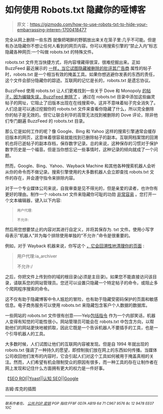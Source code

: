 # 如何使用 Robots.txt 隐藏你的哑博客

> 原文：<https://gizmodo.com/how-to-use-robots-txt-to-hide-your-embarrassing-interen-1700418477>

完全从网上删除一些东西 就像把喝醉的野鹅放出来关在笼子里:几乎不可能。但是有办法隐藏你不想让任何人看到的网页内容。你可以用搜索引擎的“禁止入内”标志隐藏各种网页:一个叫做 robots.txt 的特殊文件。



robots.txt 文件充当快捷方式，将内容埋藏得很深，很难挖掘出来。正如 BuzzFeed 最近展示的 [一样，当它试图隐藏被删除的批评其广告商](http://tktk.gawker.com/buzzfeed-deleted-anti-hasbro-post-after-inking-deal-wit-1697044663#_ga=1.139442096.2070985228.1428681399) 属性的帖子时，robots.txt 是一个相当有效的掩盖工具。如果你想逃避你发表的东西的责任，这个文件会部分隐藏你的踪迹。互联网的记忆是长的，robots.txt 是遗忘协议。

BuzzFeed 使用 robots.txt 让人们更难找到一些关于 Dove 和 Monopoly [的帖子，因为编辑失误，BuzzFeed 删除了](http://tktk.gawker.com/buzzfeed-deleted-anti-hasbro-post-after-inking-deal-wit-1697044663) 。通过在 robots.txt 目录中添加这些幽灵帖子的网址，它阻止了旧版本出现在在线搜索中。这并不意味着帖子完全消失了。人们总是可以通过挖掘你的 robots.txt 文件来查看你隐藏了什么，所以完全删除你的帖子是无效的。但它让联合利华的高管无法找到被删除的 Dove 评论，除非他们专门翻遍 BuzzFeed 的 robots.txt 目录。

那么它是如何工作的呢？像 Google、Bing 和 Yahoo 这样的搜索引擎通常会缓存旧版本的网页，这意味着很容易就能找到已删除帖子的副本。互联网档案馆的回溯机也将已逝帖子的副本存档，保存数字记录。总的来说，这种保存的习惯对于保护数字历史是一个福音。但是当你想忘记一些事情时，这种记录的倾向就成了一个问题。

然而，Google、Bing、Yahoo、Wayback Machine 和其他各种搜索机器人会听从你的命令而不做记录。搜索引擎使用的大多数机器人会立即查找 robots.txt 文件的存在，并会遵守指令来排除内容。

对于一个专业媒体公司来说，自我审查是见不得光的，但是亲爱的读者，也许你有更好的理由。制作一个 robots.txt 文件来隐藏你可耻的功勋 [非常容易](http://seoroi.com/seo-faq/robotstxt-what-it-is-why-its-used-and-how-to-write-it/) 。您打开一个文本编辑器，键入以下内容:

> <small>用户代理:</small>
> 
> <small>不允许:</small>

然后用您想要禁止的内容对其进行自定义，并将其保存为. txt 文件。使用小写字母表示“机器人”并为每个排除使用单独的“不允许:”命令是很重要的。

例如，对于 Wayback 机器来说，你写这个 [，它会回溯性地清理你的页面](http://archive.org/about/exclude.php) :

> 用户代理:ia_archiver
> 
> 不允许:/

之后，你把文件上传到你的域的根目录(必须是主目录)。如果您不能直接访问该目录，请联系您的网站管理员。您还可以设置只隐藏一个特定帖子的命令，或阻止多个爬网程序搜索的命令。

这不仅有助于隐藏博客中令人尴尬的冒险，也有助于隐藏受密码保护的页面和敏感信息。电子商务服务可以使用 robots.txt 来隐藏包含客户个人数据的数据库。

一些网站的 robots.txt 文件很有创意——Yelp[包括指令](http://yelp.com/robots.txt) 作为一个内部笑话，机器人变得有知觉的可能性很小。网站管理员可能会在 robots.txt 中包含方向，以帮助他们的网站更快地被抓取，因此它既是一个告诉机器人不要插手的工具，也是一个引导机器人的工具。

大多数时候，人们试图让他们的互联网内容被发现。但是自 1994 年就出现的 robots.txt 强调了一种持久的愿望，即控制我们放在网上的东西如何传播。当媒体公司收回他们发布的内容时，它会引起人们对这个工具如何被用于掩盖真相的关注。然而，人们希望有机会限制受众的原因有很多，而一种工具的存在让制作者在网上发现和记住什么方面拥有更大的权力是一件好事。

【[SEO ROI](http://seoroi.com/seo-faq/robotstxt-what-it-is-why-its-used-and-how-to-write-it/)||[Yoast](https://yoast.com/wordpress-robots-txt-example/)||[认知 SEO](http://cognitiveseo.com/blog/7052/critical-mistakes-in-your-robots-txt-will-break-your-rankings-and-you-wont-even-know-it/)||[Google](https://support.google.com/webmasters/answer/6062596?hl=en)

吉姆·库克的插图

* * *

<small>*联系作者在*</small>[<small></small>](mailto:kate.knibbs@gizmodo.com)*<small>*。*</small>
[<small>*公共 PGP 密钥*</small>](https://pgp.mit.edu/pks/lookup?op=get&search=0x8C129478EE0710CD)
<small>*PGP 指纹:FF8F 0D7A AB19 6d 71 C967 9576 8c 12 9478 EE07 10C*</small>*